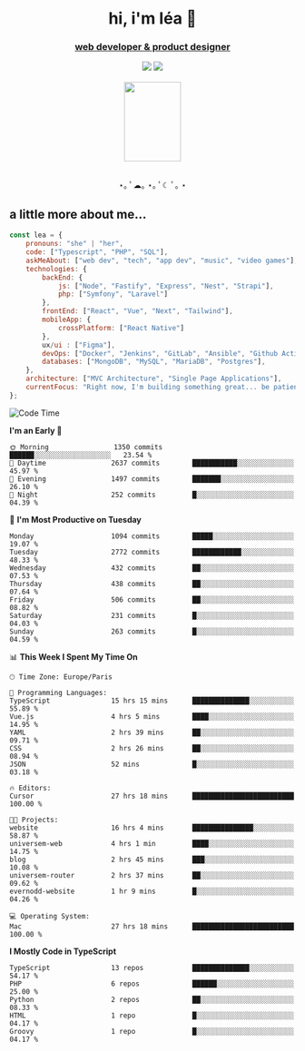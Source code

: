 <h1 align="center">hi, i'm léa 🌙</h1>
<h3 align="center"><ins>web developer & product designer</ins></h3>  
<div align="center">
  <a href="https://www.linkedin.com/in/lea-reiter22/"><img src="https://img.shields.io/badge/LinkedIn-0077B5?style=for-the-badge&logo=linkedin&logoColor=white"/></a>
  <a href="mailto:lea.reiter@outlook.fr"><img src="https://img.shields.io/badge/Contact-2A2A2A?style=for-the-badge&logo=minutemailer&logoColor=white"/></a>
</div>
<br>
  <div align="center">  <img src="https://github.com/xmnchild/xmnchild/blob/main/1702415560_StardewValleyHappyGreyCat.png" height="140" width="100"/>
</div>
<br>
  <p align="center">
                 ⋆｡ ﾟ☁︎｡ ⋆｡ ﾟ☾ ﾟ｡ ⋆
  </p>
  <h2>a little more about me...</h2>
  
```js
const lea = {
    pronouns: "she" | "her",
    code: ["Typescript", "PHP", "SQL"],
    askMeAbout: ["web dev", "tech", "app dev", "music", "video games"],
    technologies: {
        backEnd: {
            js: ["Node", "Fastify", "Express", "Nest", "Strapi"],
            php: ["Symfony", "Laravel"]
        },
        frontEnd: ["React", "Vue", "Next", "Tailwind"],
        mobileApp: {
            crossPlatform: ["React Native"]
        },
        ux/ui : ["Figma"],
        devOps: ["Docker", "Jenkins", "GitLab", "Ansible", "Github Actions"],
        databases: ["MongoDB", "MySQL", "MariaDB", "Postgres"],
    },
    architecture: ["MVC Architecture", "Single Page Applications"],
    currentFocus: "Right now, I'm building something great... be patient.",
};
```
<!--START_SECTION:waka-->
![Code Time](http://img.shields.io/badge/Code%20Time-357%20hrs%206%20mins-blue)

**I'm an Early 🐤** 

```text
🌞 Morning                1350 commits        ██████░░░░░░░░░░░░░░░░░░░   23.54 % 
🌆 Daytime                2637 commits        ███████████░░░░░░░░░░░░░░   45.97 % 
🌃 Evening                1497 commits        ███████░░░░░░░░░░░░░░░░░░   26.10 % 
🌙 Night                  252 commits         █░░░░░░░░░░░░░░░░░░░░░░░░   04.39 % 
```
📅 **I'm Most Productive on Tuesday** 

```text
Monday                   1094 commits        █████░░░░░░░░░░░░░░░░░░░░   19.07 % 
Tuesday                  2772 commits        ████████████░░░░░░░░░░░░░   48.33 % 
Wednesday                432 commits         ██░░░░░░░░░░░░░░░░░░░░░░░   07.53 % 
Thursday                 438 commits         ██░░░░░░░░░░░░░░░░░░░░░░░   07.64 % 
Friday                   506 commits         ██░░░░░░░░░░░░░░░░░░░░░░░   08.82 % 
Saturday                 231 commits         █░░░░░░░░░░░░░░░░░░░░░░░░   04.03 % 
Sunday                   263 commits         █░░░░░░░░░░░░░░░░░░░░░░░░   04.59 % 
```


📊 **This Week I Spent My Time On** 

```text
🕑︎ Time Zone: Europe/Paris

💬 Programming Languages: 
TypeScript               15 hrs 15 mins      ██████████████░░░░░░░░░░░   55.89 % 
Vue.js                   4 hrs 5 mins        ████░░░░░░░░░░░░░░░░░░░░░   14.95 % 
YAML                     2 hrs 39 mins       ██░░░░░░░░░░░░░░░░░░░░░░░   09.71 % 
CSS                      2 hrs 26 mins       ██░░░░░░░░░░░░░░░░░░░░░░░   08.94 % 
JSON                     52 mins             █░░░░░░░░░░░░░░░░░░░░░░░░   03.18 % 

🔥 Editors: 
Cursor                   27 hrs 18 mins      █████████████████████████   100.00 % 

🐱‍💻 Projects: 
website                  16 hrs 4 mins       ███████████████░░░░░░░░░░   58.87 % 
universem-web            4 hrs 1 min         ████░░░░░░░░░░░░░░░░░░░░░   14.75 % 
blog                     2 hrs 45 mins       ███░░░░░░░░░░░░░░░░░░░░░░   10.08 % 
universem-router         2 hrs 37 mins       ██░░░░░░░░░░░░░░░░░░░░░░░   09.62 % 
evernodd-website         1 hr 9 mins         █░░░░░░░░░░░░░░░░░░░░░░░░   04.26 % 

💻 Operating System: 
Mac                      27 hrs 18 mins      █████████████████████████   100.00 % 
```

**I Mostly Code in TypeScript** 

```text
TypeScript               13 repos            ██████████████░░░░░░░░░░░   54.17 % 
PHP                      6 repos             ██████░░░░░░░░░░░░░░░░░░░   25.00 % 
Python                   2 repos             ██░░░░░░░░░░░░░░░░░░░░░░░   08.33 % 
HTML                     1 repo              █░░░░░░░░░░░░░░░░░░░░░░░░   04.17 % 
Groovy                   1 repo              █░░░░░░░░░░░░░░░░░░░░░░░░   04.17 % 
```




<!--END_SECTION:waka-->
